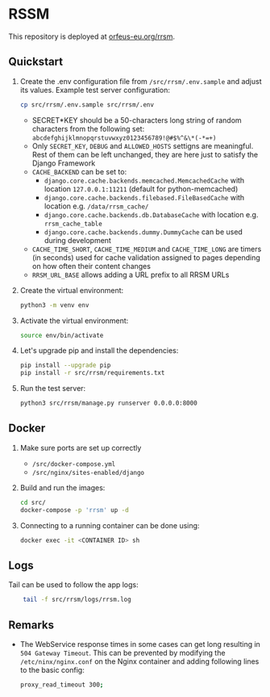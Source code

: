 # RSSM

This repository is deployed at [orfeus-eu.org/rrsm](https://orfeus-eu.org/rrsm/).

## Quickstart

1. Create the .env configuration file from `/src/rrsm/.env.sample` and adjust its values. Example test server configuration:

   ```bash
   cp src/rrsm/.env.sample src/rrsm/.env
   ```

   - SECRET*KEY should be a 50-characters long string of random characters from the following set: `abcdefghijklmnopqrstuvwxyz0123456789!@#$%^&\*(-*=+)`
   - Only `SECRET_KEY`, `DEBUG` and `ALLOWED_HOSTS` settigns are meaningful. Rest of them can be left unchanged, they are here just to satisfy the Django Framework
   - `CACHE_BACKEND` can be set to:
     - `django.core.cache.backends.memcached.MemcachedCache` with location `127.0.0.1:11211` (default for python-memcached)
     - `django.core.cache.backends.filebased.FileBasedCache` with location e.g. `/data/rrsm_cache/`
     - `django.core.cache.backends.db.DatabaseCache` with location e.g. `rrsm_cache_table`
     - `django.core.cache.backends.dummy.DummyCache` can be used during development
   - `CACHE_TIME_SHORT`, `CACHE_TIME_MEDIUM` and `CACHE_TIME_LONG` are timers (in seconds) used for cache validation assigned to pages depending on how often their content changes
   - `RRSM_URL_BASE` allows adding a URL prefix to all RRSM URLs

1. Create the virtual environment:

   ```bash
   python3 -m venv env
   ```

1. Activate the virtual environment:

   ```bash
   source env/bin/activate
   ```

1. Let's upgrade pip and install the dependencies:

   ```bash
   pip install --upgrade pip
   pip install -r src/rrsm/requirements.txt
   ```

1. Run the test server:

   ```bash
   python3 src/rrsm/manage.py runserver 0.0.0.0:8000
   ```

## Docker

1. Make sure ports are set up correctly
   - `/src/docker-compose.yml`
   - `/src/nginx/sites-enabled/django`
1. Build and run the images:

   ```bash
   cd src/
   docker-compose -p 'rrsm' up -d
   ```

1. Connecting to a running container can be done using:

   ```bash
   docker exec -it <CONTAINER ID> sh
   ```

## Logs

Tail can be used to follow the app logs:

```bash
    tail -f src/rrsm/logs/rrsm.log
```

## Remarks

- The WebService response times in some cases can get long resulting in `504 Gateway Timeout`. This can be prevented by modifying the `/etc/ninx/nginx.conf` on the Nginx container and adding following lines to the basic config:

  ```bash
  proxy_read_timeout 300;
  ```
